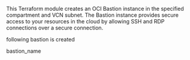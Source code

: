 This Terraform module creates an OCI Bastion instance in the specified compartment and VCN subnet. The Bastion instance provides secure access to your resources in the cloud by allowing SSH and RDP connections over a secure connection.

following bastion is created 

bastion_name




